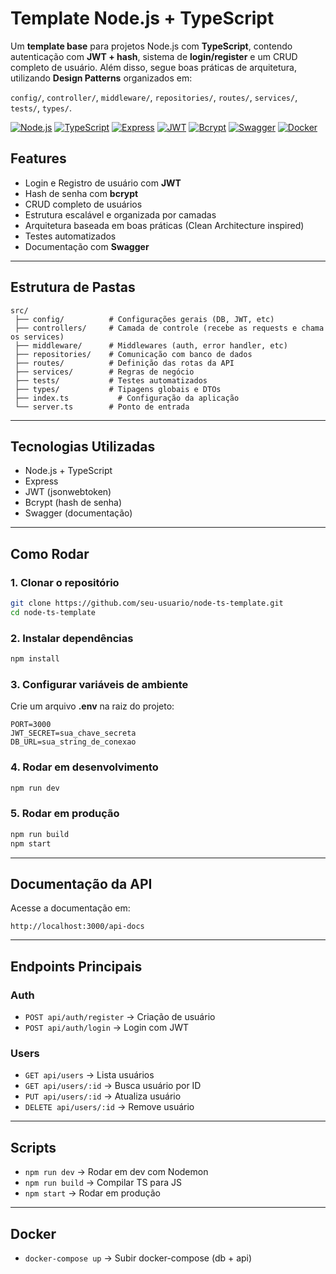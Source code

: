 ﻿# Template Node.js + TypeScript

Um **template base** para projetos Node.js com **TypeScript**, contendo autenticação com **JWT + hash**, sistema de **login/register** e um CRUD completo de usuário.
Além disso, segue boas práticas de arquitetura, utilizando **Design Patterns** organizados em:

`config/`, `controller/`, `middleware/`, `repositories/`, `routes/`, `services/`, `tests/`, `types/`.

[![Node.js](https://img.shields.io/badge/Node.js-339933?style=for-the-badge\&logo=node.js\&logoColor=white)](https://nodejs.org/)
[![TypeScript](https://img.shields.io/badge/TypeScript-007ACC?style=for-the-badge\&logo=typescript\&logoColor=white)](https://www.typescriptlang.org/)
[![Express](https://img.shields.io/badge/Express-000000?style=for-the-badge\&logo=express\&logoColor=white)](https://expressjs.com/)
[![JWT](https://img.shields.io/badge/JWT-000000?style=for-the-badge\&logo=jsonwebtokens\&logoColor=white)](https://jwt.io/)
[![Bcrypt](https://img.shields.io/badge/Bcrypt-0F2D3C?style=for-the-badge)](https://www.npmjs.com/package/bcrypt)
[![Swagger](https://img.shields.io/badge/Swagger-85EA2D?style=for-the-badge\&logo=swagger\&logoColor=white)](https://swagger.io/)
[![Docker](https://img.shields.io/badge/Docker-2496ED?style=for-the-badge&logo=docker&logoColor=white)](https://www.docker.com/)


## Features

* Login e Registro de usuário com **JWT**
* Hash de senha com **bcrypt**
* CRUD completo de usuários
* Estrutura escalável e organizada por camadas
* Arquitetura baseada em boas práticas (Clean Architecture inspired)
* Testes automatizados
* Documentação com **Swagger**

---

## Estrutura de Pastas

```
src/
 ├── config/          # Configurações gerais (DB, JWT, etc)
 ├── controllers/     # Camada de controle (recebe as requests e chama os services)
 ├── middleware/      # Middlewares (auth, error handler, etc)
 ├── repositories/    # Comunicação com banco de dados
 ├── routes/          # Definição das rotas da API
 ├── services/        # Regras de negócio
 ├── tests/           # Testes automatizados
 ├── types/           # Tipagens globais e DTOs
 ├── index.ts           # Configuração da aplicação
 └── server.ts        # Ponto de entrada
```

---

## Tecnologias Utilizadas

* Node.js + TypeScript
* Express
* JWT (jsonwebtoken)
* Bcrypt (hash de senha)
* Swagger (documentação)

---

## Como Rodar

### 1. Clonar o repositório

```bash
git clone https://github.com/seu-usuario/node-ts-template.git
cd node-ts-template
```

### 2. Instalar dependências

```bash
npm install
```

### 3. Configurar variáveis de ambiente

Crie um arquivo **.env** na raiz do projeto:

```env
PORT=3000
JWT_SECRET=sua_chave_secreta
DB_URL=sua_string_de_conexao
```

### 4. Rodar em desenvolvimento

```bash
npm run dev
```

### 5. Rodar em produção

```bash
npm run build
npm start
```

---

## Documentação da API

Acesse a documentação em:

```
http://localhost:3000/api-docs
```

---

## Endpoints Principais

### Auth

* `POST api/auth/register` → Criação de usuário
* `POST api/auth/login` → Login com JWT

### Users

* `GET api/users` → Lista usuários
* `GET api/users/:id` → Busca usuário por ID
* `PUT api/users/:id` → Atualiza usuário
* `DELETE api/users/:id` → Remove usuário

---

## Scripts

* `npm run dev` → Rodar em dev com Nodemon
* `npm run build` → Compilar TS para JS
* `npm start` → Rodar em produção

---

## Docker

* `docker-compose up` → Subir docker-compose (db + api)









